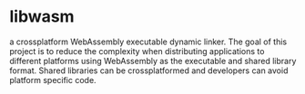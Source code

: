 # libwasm
 
a crossplatform WebAssembly executable dynamic linker. The goal of this project is to reduce the complexity when distributing applications to different platforms using WebAssembly as the executable and shared library format. Shared libraries can be crossplatformed and developers can avoid platform specific code.
